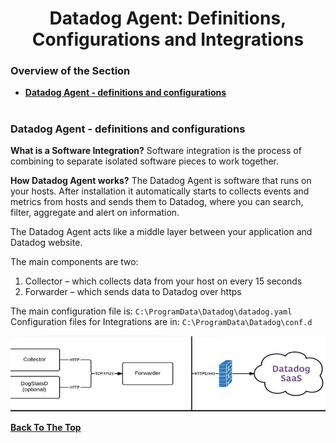 <h1 align="center">Datadog Agent: Definitions, Configurations and Integrations</h1>

### Overview of the Section
* **[Datadog Agent - definitions and configurations](#agent)**

#
### <a name="agent">Datadog Agent - definitions and configurations</a>


**What is a Software Integration?**
Software integration is the process of combining to separate isolated software pieces to work together.

**How Datadog Agent works?**
The Datadog Agent is software that runs on your hosts. After installation it automatically starts to collects events and metrics from hosts and sends them to Datadog, where you can search, filter, aggregate and alert on information. 

The Datadog Agent acts like a middle layer between your application and Datadog website.

The main components are two:
1. Collector – which collects data from your host on every 15 seconds
2. Forwarder – which sends data to Datadog over https

The main configuration file is: ``C:\ProgramData\Datadog\datadog.yaml``
Configuration files for Integrations are in: ``C:\ProgramData\Datadog\conf.d``

![Agent](https://github.com/tsokac2/-_-Datadog_CheatSheet/blob/main/src/03.JPG)


**[Back To The Top](#Overview-of-the-Section)**
#